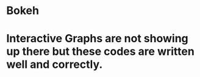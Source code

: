 # Bokeh
# Interactive Graphs are not showing up there but these codes are written well and correctly.
